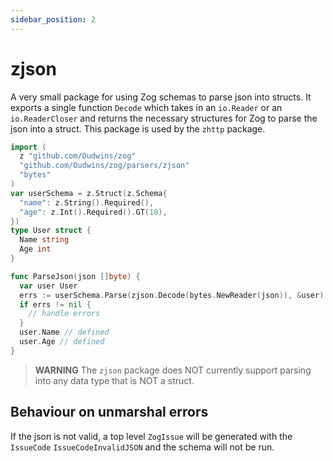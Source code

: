 ```yaml
---
sidebar_position: 2
---
```


# zjson

A very small package for using Zog schemas to parse json into structs. It exports a single function `Decode` which takes in an `io.Reader` or an `io.ReaderCloser` and returns the necessary structures for Zog to parse the json into a struct. This package is used by the `zhttp` package.

```go
import (
  z "github.com/Oudwins/zog"
  "github.com/Oudwins/zog/parsers/zjson"
  "bytes"
)
var userSchema = z.Struct(z.Schema{
  "name": z.String().Required(),
  "age": z.Int().Required().GT(18),
})
type User struct {
  Name string
  Age int
}

func ParseJson(json []byte) {
  var user User
  errs := userSchema.Parse(zjson.Decode(bytes.NewReader(json)), &user)
  if errs != nil {
    // handle errors
  }
  user.Name // defined
  user.Age // defined
}
```

> **WARNING** The `zjson` package does NOT currently support parsing into any data type that is NOT a struct.


## Behaviour on unmarshal errors

If the json is not valid, a top level `ZogIssue` will be generated with the `IssueCode` `IssueCodeInvalidJSON` and the schema will not be run.
